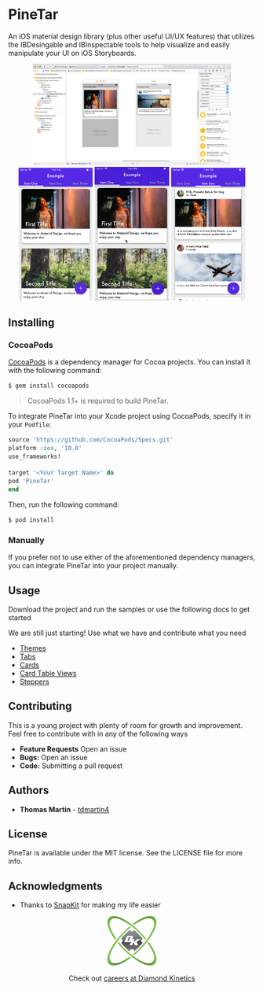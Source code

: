 #  PineTar

An iOS material design library (plus other useful UI/UX features) that utilizes the IBDesingable and IBInspectable tools to help visualize and easily manipulate your UI on iOS Storyboards.

<div align="center">
<img src="./Documentation/Screenshots/ss1.png" width="80%"/> 
</div>

<div align="center">
<img src="./Documentation/Screenshots/ss2.png" width="30%"/> 
<img src="./Documentation/Screenshots/animation.gif" width="30%"/> 
<img src="./Documentation/Screenshots/ss3.png" width="30%"/> 
</div>

## Installing

### CocoaPods

[CocoaPods](http://cocoapods.org) is a dependency manager for Cocoa projects. You can install it with the following command:

```bash
$ gem install cocoapods
```

> CocoaPods 1.1+ is required to build PineTar.

To integrate PineTar into your Xcode project using CocoaPods, specify it in your `Podfile`:

```ruby
source 'https://github.com/CocoaPods/Specs.git'
platform :ios, '10.0'
use_frameworks!

target '<Your Target Name>' do
pod 'PineTar'
end
```

Then, run the following command:

```bash
$ pod install
```

### Manually
If you prefer not to use either of the aforementioned dependency managers, you can integrate PineTar into your project manually.

## Usage
Download the project and run the samples or use the following docs to get started

We are still just starting! Use what we have and contribute what you need
* [Themes](https://github.com/diamondkinetics/PineTar/blob/master/Documentation/Themes.md)
* [Tabs](https://github.com/diamondkinetics/PineTar/blob/master/Documentation/Tabs.md)
* [Cards](https://github.com/diamondkinetics/PineTar/blob/master/Documentation/Cards.md)
* [Card Table Views](https://github.com/diamondkinetics/PineTar/blob/master/Documentation/CardTableViews.md)
* [Steppers](https://github.com/diamondkinetics/PineTar/blob/master/Documentation/Steppers.md)

## Contributing

This is a young project with plenty of room for growth and improvement. Feel free to contribute with in any of the following ways
* **Feature Requests** Open an issue
* **Bugs:** Open an issue
* **Code:** Submitting a pull request

## Authors

* **Thomas Martin** - [tdmartin4](https://github.com/tdmartin4)

## License

PineTar is available under the MIT license. See the LICENSE file for more info.

## Acknowledgments

* Thanks to [SnapKit](https://github.com/SnapKit/SnapKit) for making my life easier

<div align="center">
<img src="./Documentation/Screenshots/dk_logo.png" width="20%"/> 
 <p style="text-align:center;">Check out <a href="https://diamondkinetics.com/about/careers/">careers at Diamond Kinetics</a> </p>
</div>

